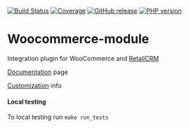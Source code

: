 [![Build Status](https://github.com/retailcrm/woocommerce-module/workflows/woo/badge.svg)](https://github.com/retailcrm/woocommerce-module/actions)
[![Coverage](https://img.shields.io/codecov/c/gh/retailcrm/woocommerce-module/master.svg?logo=github)](https://codecov.io/gh/retailcrm/woocommerce-module)
[![GitHub release](https://img.shields.io/github/release/retailcrm/woocommerce-module.svg?logo=codecov)](https://github.com/retailcrm/woocommerce-module/releases)
[![PHP version](https://img.shields.io/badge/PHP->=5.4-blue.svg?logo=php)](https://php.net/)

Woocommerce-module
==================

Integration plugin for WooCommerce and [RetailCRM](http://retailcrm.ru)

[Documentation](https://docs.retailcrm.ru/Users/Integration/SiteModules/WooCommerce) page

[Customization](https://github.com/retailcrm/woocommerce-module/wiki/%D0%9A%D0%B0%D1%81%D1%82%D0%BE%D0%BC%D0%B8%D0%B7%D0%B0%D1%86%D0%B8%D1%8F-%D0%B8%D0%BD%D1%82%D0%B5%D0%B3%D1%80%D0%B0%D1%86%D0%B8%D0%BE%D0%BD%D0%BD%D0%BE%D0%B3%D0%BE-%D0%BF%D0%BB%D0%B0%D0%B3%D0%B8%D0%BD%D0%B0) info

#### Local testing

To local testing run `make run_tests`
